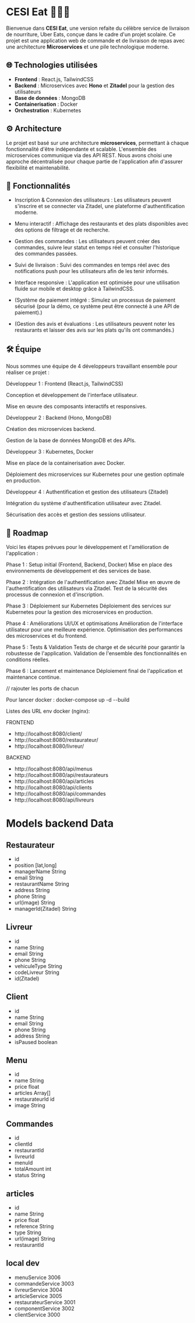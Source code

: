 # CESI Eat 🍔🚴‍♂️

Bienvenue dans **CESI Eat**, une version refaite du célèbre service de livraison de nourriture, Uber Eats, conçue dans le cadre d'un projet scolaire. Ce projet est une application web de commande et de livraison de repas avec une architecture **Microservices** et une pile technologique moderne.

## 🌐 Technologies utilisées

- **Frontend** : React.js, TailwindCSS
- **Backend** : Microservices avec **Hono** et **Zitadel** pour la gestion des utilisateurs
- **Base de données** : MongoDB
- **Containerisation** : Docker
- **Orchestration** : Kubernetes

## ⚙️ Architecture

Le projet est basé sur une architecture **microservices**, permettant à chaque fonctionnalité d'être indépendante et scalable. L'ensemble des microservices communique via des API REST. Nous avons choisi une approche décentralisée pour chaque partie de l'application afin d'assurer flexibilité et maintenabilité.

## 📖 Fonctionnalités
- Inscription & Connexion des utilisateurs : Les utilisateurs peuvent s'inscrire et se connecter via Zitadel, une plateforme d'authentification moderne.

- Menu interactif : Affichage des restaurants et des plats disponibles avec des options de filtrage et de recherche.

- Gestion des commandes : Les utilisateurs peuvent créer des commandes, suivre leur statut en temps réel et consulter l'historique des commandes passées.

- Suivi de livraison : Suivi des commandes en temps réel avec des notifications push pour les utilisateurs afin de les tenir informés.

- Interface responsive : L'application est optimisée pour une utilisation fluide sur mobile et desktop grâce à TailwindCSS.

- (Système de paiement intégré : Simulez un processus de paiement sécurisé (pour la démo, ce système peut être connecté à une API de paiement).)

- (Gestion des avis et évaluations : Les utilisateurs peuvent noter les restaurants et laisser des avis sur les plats qu'ils ont commandés.)


## 🛠️ Équipe
Nous sommes une équipe de 4 développeurs travaillant ensemble pour réaliser ce projet :

Développeur 1 : Frontend (React.js, TailwindCSS)

Conception et développement de l'interface utilisateur.

Mise en œuvre des composants interactifs et responsives.

Développeur 2 : Backend (Hono, MongoDB)

Création des microservices backend.

Gestion de la base de données MongoDB et des APIs.

Développeur 3 : Kubernetes, Docker

Mise en place de la containerisation avec Docker.

Déploiement des microservices sur Kubernetes pour une gestion optimale en production.

Développeur 4 : Authentification et gestion des utilisateurs (Zitadel)

Intégration du système d'authentification utilisateur avec Zitadel.

Sécurisation des accès et gestion des sessions utilisateur.

## 📅 Roadmap
Voici les étapes prévues pour le développement et l'amélioration de l'application :


Phase 1 : Setup initial (Frontend, Backend, Docker)
    Mise en place des environnements de développement et des services de base.

Phase 2 : Intégration de l'authentification avec Zitadel
    Mise en œuvre de l'authentification des utilisateurs via Zitadel.
    Test de la sécurité des processus de connexion et d'inscription.

Phase 3 : Déploiement sur Kubernetes
    Déploiement des services sur Kubernetes pour la gestion des microservices en production.

Phase 4 : Améliorations UI/UX et optimisations
    Amélioration de l'interface utilisateur pour une meilleure expérience.
    Optimisation des performances des microservices et du frontend.

Phase 5 : Tests & Validation
    Tests de charge et de sécurité pour garantir la robustesse de l'application.
    Validation de l'ensemble des fonctionnalités en conditions réelles.

Phase 6 : Lancement et maintenance
    Déploiement final de l'application et maintenance continue.


// rajouter les ports de chacun 



Pour lancer docker : docker-compose up -d --build

Listes des URL env docker (nginx):

FRONTEND
- http://localhost:8080/client/
- http://localhost:8080/restaurateur/
- http://localhost:8080/livreur/

BACKEND
- http://localhost:8080/api/menus
- http://localhost:8080/api/restaurateurs
- http://localhost:8080/api/articles
- http://localhost:8080/api/clients
- http://localhost:8080/api/commandes
- http://localhost:8080/api/livreurs


# Models backend Data

## Restaurateur
- id 
- position [lat,long]
- managerName String
- email String
- restaurantName String
- address String
- phone String
- url(image) String
- managerId(Zitadel) String

## Livreur
- id 
- name String
- email String
- phone String
- vehiculeType String
- codeLivreur String
- id(Zitadel)

## Client
- id 
- name String
- email String
- phone String
- address String
- isPaused boolean
  
## Menu
- id 
- name String
- price float
- articles Array[]
- restaurateurId id
- image String

## Commandes
- id 
- clientId
- restaurantId
- livreurId
- menuId
- totalAmount int
- status String

## articles
- id 
- name String
- price float
- reference String
- type String
- url(image) String
- restaurantId 

## local dev
- menuService 3006
- commandeService 3003
- livreurService 3004
- articleService 3005
- restaurateurService 3001
- componentService 3002
- clientService 3000
